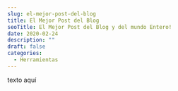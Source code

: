 ```yaml
---
slug: el-mejor-post-del-blog
title: El Mejor Post del Blog
seoTitle: El Mejor Post del Blog y del mundo Entero!
date: 2020-02-24
description: ""
draft: false
categories:
  - Herramientas
---
```


texto aquí
